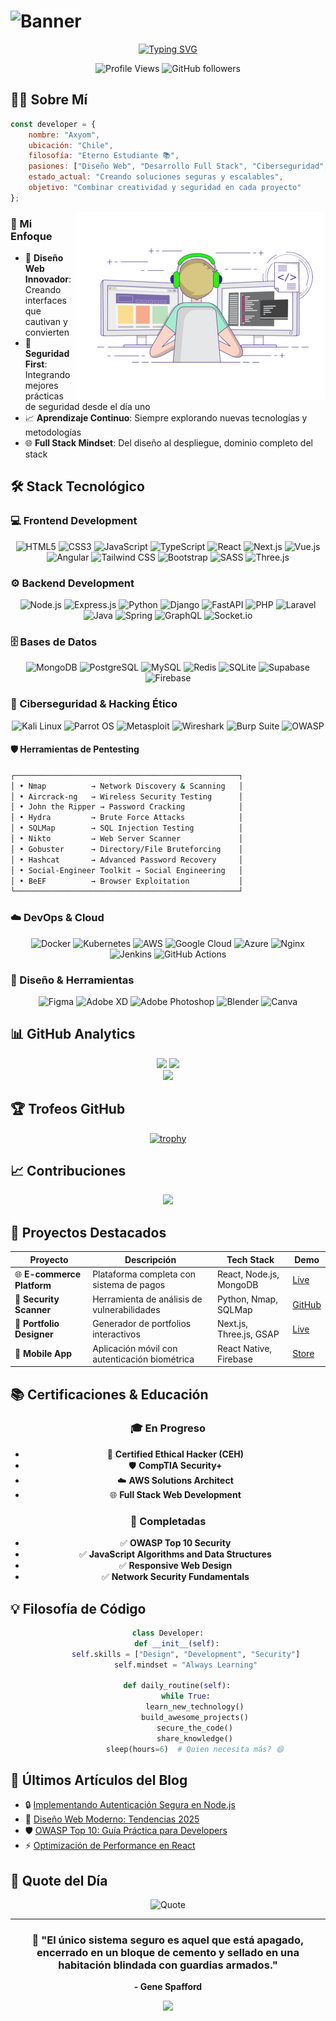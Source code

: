 # ![Banner](https://capsule-render.vercel.app/api?type=waving&color=0:00FF00,100:004D00&height=200&section=header&text=Full%20Stack%20Developer%20%26%20Ethical%20Hacker&fontSize=35&fontColor=ffffff&animation=fadeIn&fontAlignY=35&desc=Diseñador%20Web%20|%20Ciberseguridad%20|%20Eterno%20Estudiante&descAlignY=55&descSize=18)

<div align="center">
  
  [![Typing SVG](https://readme-typing-svg.herokuapp.com?font=Fira+Code&pause=1000&color=00FF00&center=true&vCenter=true&width=600&lines=Creando+experiencias+web+innovadoras;Asegurando+el+mundo+digital;Aprendiendo+algo+nuevo+cada+día)](https://git.io/typing-svg)
  
  ![Profile Views](https://komarev.com/ghpvc/?username=tuusuario&color=brightgreen&style=flat-square)
  ![GitHub followers](https://img.shields.io/github/followers/tuusuario?style=flat-square&color=brightgreen)
  
</div>

## 👨‍💻 Sobre Mí

```javascript
const developer = {
    nombre: "Axyom",
    ubicación: "Chile",
    filosofía: "Eterno Estudiante 📚",
    pasiones: ["Diseño Web", "Desarrollo Full Stack", "Ciberseguridad", "Hacking Ético"],
    estado_actual: "Creando soluciones seguras y escalables",
    objetivo: "Combinar creatividad y seguridad en cada proyecto"
};
```

<img align="right" alt="Coding" width="400" src="https://raw.githubusercontent.com/devSouvik/devSouvik/master/gif3.gif">

### 🎯 Mi Enfoque

- 🎨 **Diseño Web Innovador**: Creando interfaces que cautivan y convierten
- 🔐 **Seguridad First**: Integrando mejores prácticas de seguridad desde el día uno
- 📈 **Aprendizaje Continuo**: Siempre explorando nuevas tecnologías y metodologías
- 🌐 **Full Stack Mindset**: Del diseño al despliegue, dominio completo del stack

## 🛠️ Stack Tecnológico

### 💻 Frontend Development
<div align="center">
  
![HTML5](https://img.shields.io/badge/HTML5-E34F26?style=for-the-badge&logo=html5&logoColor=white)
![CSS3](https://img.shields.io/badge/CSS3-1572B6?style=for-the-badge&logo=css3&logoColor=white)
![JavaScript](https://img.shields.io/badge/JavaScript-F7DF1E?style=for-the-badge&logo=javascript&logoColor=black)
![TypeScript](https://img.shields.io/badge/TypeScript-007ACC?style=for-the-badge&logo=typescript&logoColor=white)
![React](https://img.shields.io/badge/React-20232A?style=for-the-badge&logo=react&logoColor=61DAFB)
![Next.js](https://img.shields.io/badge/Next.js-000000?style=for-the-badge&logo=next.js&logoColor=white)
![Vue.js](https://img.shields.io/badge/Vue.js-35495E?style=for-the-badge&logo=vue.js&logoColor=4FC08D)
![Angular](https://img.shields.io/badge/Angular-DD0031?style=for-the-badge&logo=angular&logoColor=white)
![Tailwind CSS](https://img.shields.io/badge/Tailwind_CSS-38B2AC?style=for-the-badge&logo=tailwind-css&logoColor=white)
![Bootstrap](https://img.shields.io/badge/Bootstrap-563D7C?style=for-the-badge&logo=bootstrap&logoColor=white)
![SASS](https://img.shields.io/badge/Sass-CC6699?style=for-the-badge&logo=sass&logoColor=white)
![Three.js](https://img.shields.io/badge/Three.js-black?style=for-the-badge&logo=three.js&logoColor=white)

</div>

### ⚙️ Backend Development
<div align="center">
  
![Node.js](https://img.shields.io/badge/Node.js-43853D?style=for-the-badge&logo=node.js&logoColor=white)
![Express.js](https://img.shields.io/badge/Express.js-404D59?style=for-the-badge)
![Python](https://img.shields.io/badge/Python-14354C?style=for-the-badge&logo=python&logoColor=white)
![Django](https://img.shields.io/badge/Django-092E20?style=for-the-badge&logo=django&logoColor=white)
![FastAPI](https://img.shields.io/badge/FastAPI-005571?style=for-the-badge&logo=fastapi)
![PHP](https://img.shields.io/badge/PHP-777BB4?style=for-the-badge&logo=php&logoColor=white)
![Laravel](https://img.shields.io/badge/Laravel-FF2D20?style=for-the-badge&logo=laravel&logoColor=white)
![Java](https://img.shields.io/badge/Java-ED8B00?style=for-the-badge&logo=openjdk&logoColor=white)
![Spring](https://img.shields.io/badge/Spring-6DB33F?style=for-the-badge&logo=spring&logoColor=white)
![GraphQL](https://img.shields.io/badge/-GraphQL-E10098?style=for-the-badge&logo=graphql&logoColor=white)
![Socket.io](https://img.shields.io/badge/Socket.io-black?style=for-the-badge&logo=socket.io&badgeColor=010101)

</div>

### 🗄️ Bases de Datos
<div align="center">
  
![MongoDB](https://img.shields.io/badge/MongoDB-4EA94B?style=for-the-badge&logo=mongodb&logoColor=white)
![PostgreSQL](https://img.shields.io/badge/PostgreSQL-316192?style=for-the-badge&logo=postgresql&logoColor=white)
![MySQL](https://img.shields.io/badge/MySQL-005C84?style=for-the-badge&logo=mysql&logoColor=white)
![Redis](https://img.shields.io/badge/redis-%23DD0031.svg?&style=for-the-badge&logo=redis&logoColor=white)
![SQLite](https://img.shields.io/badge/SQLite-07405E?style=for-the-badge&logo=sqlite&logoColor=white)
![Supabase](https://img.shields.io/badge/Supabase-3ECF8E?style=for-the-badge&logo=supabase&logoColor=white)
![Firebase](https://img.shields.io/badge/Firebase-039BE5?style=for-the-badge&logo=Firebase&logoColor=white)

</div>

### 🔐 Ciberseguridad & Hacking Ético
<div align="center">
  
![Kali Linux](https://img.shields.io/badge/Kali_Linux-557C94?style=for-the-badge&logo=kali-linux&logoColor=white)
![Parrot OS](https://img.shields.io/badge/Parrot_OS-15E3C5?style=for-the-badge&logo=parrot&logoColor=white)
![Metasploit](https://img.shields.io/badge/Metasploit-2596CD?style=for-the-badge&logo=metasploit&logoColor=white)
![Wireshark](https://img.shields.io/badge/Wireshark-1679A7?style=for-the-badge&logo=wireshark&logoColor=white)
![Burp Suite](https://img.shields.io/badge/Burp_Suite-FF6633?style=for-the-badge&logo=burp-suite&logoColor=white)
![OWASP](https://img.shields.io/badge/OWASP-000000?style=for-the-badge&logo=owasp&logoColor=white)

</div>

#### 🛡️ Herramientas de Pentesting
```bash
┌──────────────────────────────────────────────────┐
│ • Nmap          → Network Discovery & Scanning   │
│ • Aircrack-ng   → Wireless Security Testing      │
│ • John the Ripper → Password Cracking            │
│ • Hydra         → Brute Force Attacks            │
│ • SQLMap        → SQL Injection Testing          │
│ • Nikto         → Web Server Scanner             │
│ • Gobuster      → Directory/File Bruteforcing    │
│ • Hashcat       → Advanced Password Recovery     │
│ • Social-Engineer Toolkit → Social Engineering   │
│ • BeEF          → Browser Exploitation           │
└──────────────────────────────────────────────────┘
```

### ☁️ DevOps & Cloud
<div align="center">
  
![Docker](https://img.shields.io/badge/Docker-2496ED?style=for-the-badge&logo=docker&logoColor=white)
![Kubernetes](https://img.shields.io/badge/Kubernetes-326CE5?style=for-the-badge&logo=kubernetes&logoColor=white)
![AWS](https://img.shields.io/badge/AWS-232F3E?style=for-the-badge&logo=amazon-aws&logoColor=white)
![Google Cloud](https://img.shields.io/badge/Google_Cloud-4285F4?style=for-the-badge&logo=google-cloud&logoColor=white)
![Azure](https://img.shields.io/badge/Azure-0089D0?style=for-the-badge&logo=microsoft-azure&logoColor=white)
![Nginx](https://img.shields.io/badge/Nginx-009639?style=for-the-badge&logo=nginx&logoColor=white)
![Jenkins](https://img.shields.io/badge/Jenkins-D24939?style=for-the-badge&logo=Jenkins&logoColor=white)
![GitHub Actions](https://img.shields.io/badge/GitHub_Actions-2088FF?style=for-the-badge&logo=github-actions&logoColor=white)

</div>

### 🎨 Diseño & Herramientas
<div align="center">
  
![Figma](https://img.shields.io/badge/Figma-F24E1E?style=for-the-badge&logo=figma&logoColor=white)
![Adobe XD](https://img.shields.io/badge/Adobe%20XD-470137?style=for-the-badge&logo=Adobe%20XD&logoColor=#FF61F6)
![Adobe Photoshop](https://img.shields.io/badge/Adobe_Photoshop-31A8FF?style=for-the-badge&logo=Adobe%20Photoshop&logoColor=white)
![Blender](https://img.shields.io/badge/blender-%23F5792A.svg?style=for-the-badge&logo=blender&logoColor=white)
![Canva](https://img.shields.io/badge/Canva-%2300C4CC.svg?style=for-the-badge&logo=Canva&logoColor=white)

</div>

## 📊 GitHub Analytics

<div align="center">
  <img height="180em" src="https://github-readme-stats.vercel.app/api?username=tuusuario&show_icons=true&theme=dark&include_all_commits=true&count_private=true&bg_color=0d1117&title_color=00ff00&text_color=ffffff&icon_color=00ff00&border_color=00ff00"/>
  <img height="180em" src="https://github-readme-stats.vercel.app/api/top-langs/?username=tuusuario&layout=compact&langs_count=8&theme=dark&bg_color=0d1117&title_color=00ff00&text_color=ffffff&border_color=00ff00"/>
</div>

<div align="center">
  <img src="https://github-readme-streak-stats.herokuapp.com/?user=tuusuario&theme=dark&background=0d1117&stroke=00ff00&ring=00ff00&fire=00ff00&currStreakNum=ffffff&currStreakLabel=00ff00&sideNums=ffffff&sideLabels=ffffff&dates=ffffff&border=00ff00" />
</div>

## 🏆 Trofeos GitHub

<div align="center">
  
[![trophy](https://github-profile-trophy.vercel.app/?username=tuusuario&theme=matrix&row=1&column=7&margin-w=15&margin-h=15)](https://github.com/ryo-ma/github-profile-trophy)

</div>

## 📈 Contribuciones

<div align="center">
  <img src="https://github-readme-activity-graph.vercel.app/graph?username=tuusuario&theme=react-dark&bg_color=0d1117&color=00ff00&line=00ff00&point=ffffff&area=true&hide_border=true" />
</div>

## 🎯 Proyectos Destacados

<div align="center">
  
| Proyecto | Descripción | Tech Stack | Demo |
|----------|-------------|------------|------|
| 🌐 **E-commerce Platform** | Plataforma completa con sistema de pagos | React, Node.js, MongoDB | [Live](https://example.com) |
| 🔐 **Security Scanner** | Herramienta de análisis de vulnerabilidades | Python, Nmap, SQLMap | [GitHub](https://github.com) |
| 🎨 **Portfolio Designer** | Generador de portfolios interactivos | Next.js, Three.js, GSAP | [Live](https://example.com) |
| 📱 **Mobile App** | Aplicación móvil con autenticación biométrica | React Native, Firebase | [Store](https://example.com) |

</div>

## 📚 Certificaciones & Educación

<div align="center">

### 🎓 En Progreso
- 🔐 **Certified Ethical Hacker (CEH)**
- 🛡️ **CompTIA Security+**
- ☁️ **AWS Solutions Architect**
- 🌐 **Full Stack Web Development**

### 📜 Completadas
- ✅ **OWASP Top 10 Security**
- ✅ **JavaScript Algorithms and Data Structures**
- ✅ **Responsive Web Design**
- ✅ **Network Security Fundamentals**

</div>

## 💡 Filosofía de Código

<div align="center">
  
```python
class Developer:
    def __init__(self):
        self.skills = ["Design", "Development", "Security"]
        self.mindset = "Always Learning"
    
    def daily_routine(self):
        while True:
            learn_new_technology()
            build_awesome_projects()
            secure_the_code()
            share_knowledge()
            sleep(hours=6)  # Quien necesita más? 😄
```

</div>

## 🌟 Últimos Artículos del Blog

<!-- BLOG-POST-LIST:START -->
- 🔒 [Implementando Autenticación Segura en Node.js]()
- 🎨 [Diseño Web Moderno: Tendencias 2025]()
- 🛡️ [OWASP Top 10: Guía Práctica para Developers]()
- ⚡ [Optimización de Performance en React]()
<!-- BLOG-POST-LIST:END -->

</div>

## 💭 Quote del Día

<div align="center">
  
![Quote](https://quotes-github-readme.vercel.app/api?type=horizontal&theme=dark&quote=La%20seguridad%20no%20es%20un%20producto,%20sino%20un%20proceso.&author=Bruce%20Schneier)

</div>

---

<div align="center">
  
### 🚀 "El único sistema seguro es aquel que está apagado, encerrado en un bloque de cemento y sellado en una habitación blindada con guardias armados." 
**- Gene Spafford**

<img src="https://capsule-render.vercel.app/api?type=waving&color=0:00FF00,100:004D00&height=100&section=footer&animation=fadeIn"/>

</div>
